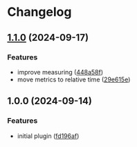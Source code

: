 # Changelog

## [1.1.0](https://github.com/esbuild-plugins-community/esbuild-plugin-perf/compare/v1.0.0...v1.1.0) (2024-09-17)


### Features

* improve measuring ([448a58f](https://github.com/esbuild-plugins-community/esbuild-plugin-perf/commit/448a58f42a6a5ea4565136b017d8d7150ddb9ca1))
* move metrics to relative time ([29e615e](https://github.com/esbuild-plugins-community/esbuild-plugin-perf/commit/29e615e8b861d1e9280f1c733585daa34c659e62))

## 1.0.0 (2024-09-14)


### Features

* initial plugin ([fd196af](https://github.com/esbuild-plugins-community/esbuild-plugin-perf/commit/fd196afa1a4a147e71ab3e255c8881221af7d01f))
